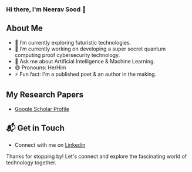 ### Hi there, I'm Neerav Sood 👋

## About Me 
- 🔭 I’m currently exploring futuristic technologies. 
- 🌱 I’m currently working on developing a super secret quantum computing proof cybersecurity technology.
- 💬 Ask me about Artificial Intelligence & Machine Learning.
- 😄 Pronouns: He/Him
- ⚡ Fun fact: I'm a published poet & an author in the making.

## My Research Papers
- [Google Scholar Profile](https://scholar.google.com/citations?user=UlpgyzkAAAAJ&hl=en)

## 📬 Get in Touch

- Connect with me on [Linkedin](https://www.linkedin.com/in/neeravsood/)

Thanks for stopping by! Let's connect and explore the fascinating world of technology together. 
